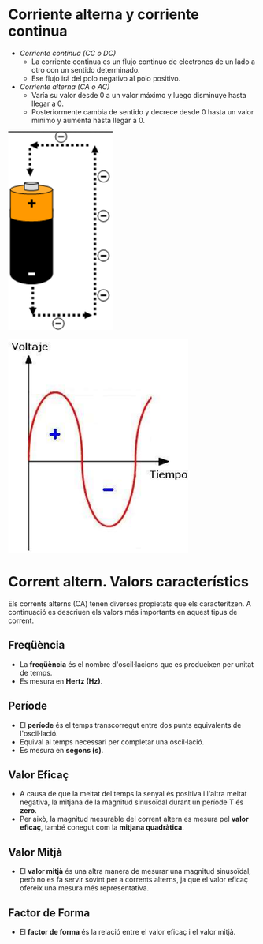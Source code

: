 # Corriente alterna y corriente continua

* _Corriente continua \(CC o DC\)_
  * La corriente continua es un flujo continuo de electrones de un lado a otro con un sentido determinado\.
  * Ese flujo irá del polo negativo al polo positivo\.
* _Corriente alterna \(CA o AC\)_
  * Varía su valor desde 0 a un valor máximo  y luego disminuye hasta llegar a 0\.
  * Posteriormente cambia de sentido y  decrece desde 0 hasta un valor mínimo y  aumenta hasta llegar a 0\.

![imagen](img/1_Magnitudes_electricas18.png)

![imagen](img/1_Magnitudes_electricas19.png)

# Corrent altern. Valors característics

Els corrents alterns (CA) tenen diverses propietats que els caracteritzen. A continuació es descriuen els valors més importants en aquest tipus de corrent.

## Freqüència
- La **freqüència** és el nombre d'oscil·lacions que es produeixen per unitat de temps.
- Es mesura en **Hertz (Hz)**.

## Període
- El **període** és el temps transcorregut entre dos punts equivalents de l'oscil·lació.
- Equival al temps necessari per completar una oscil·lació.
- Es mesura en **segons (s)**.

## Valor Eficaç
- A causa de que la meitat del temps la senyal és positiva i l'altra meitat negativa, la mitjana de la magnitud sinusoïdal durant un període **T** és **zero**.
- Per això, la magnitud mesurable del corrent altern es mesura pel **valor eficaç**, també conegut com la **mitjana quadràtica**.

## Valor Mitjà
- El **valor mitjà** és una altra manera de mesurar una magnitud sinusoïdal, però no es fa servir sovint per a corrents alterns, ja que el valor eficaç ofereix una mesura més representativa.

## Factor de Forma
- El **factor de forma** és la relació entre el valor eficaç i el valor mitjà.
